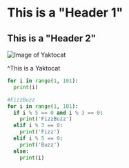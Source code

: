 # This is a "Header 1" 

## This is a "Header 2"

![Image of Yaktocat](https://octodex.github.com/images/yaktocat.png)

^This is a Yaktocat


``` python
for i in range(1, 101):
  print(i)
```

```python
#FizzBuzz
for i in range(1, 101):
  if i % 5 == 0 and i % 3 == 0:
    print('FizzBuzz')
  elif i % 3 == 0:
    print('Fizz')
  elif i % 5 == 0:
    print('Buzz')
  else:
    print(i)
```
